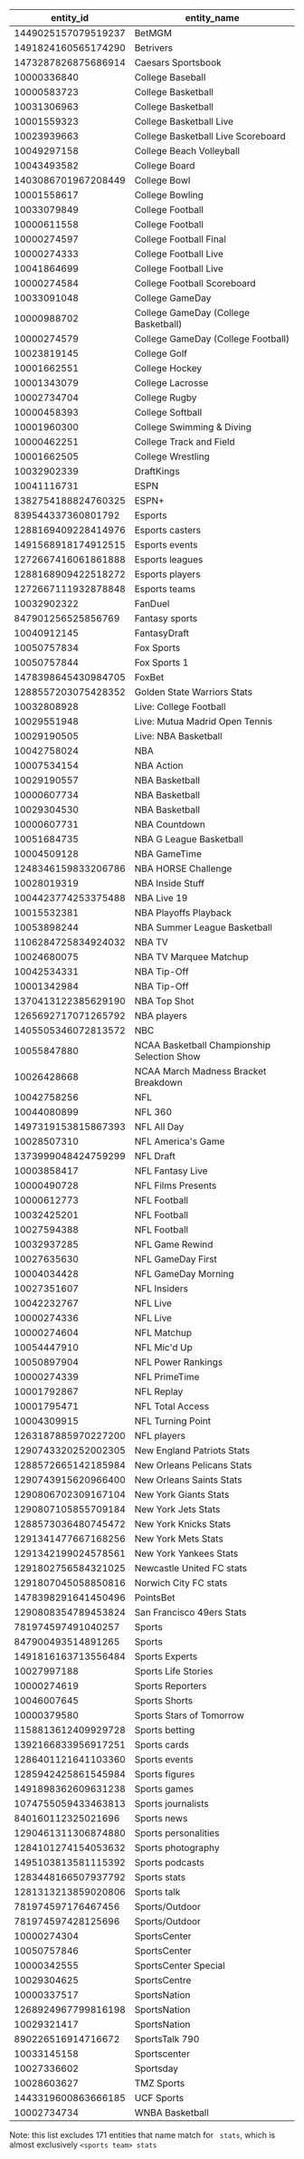 | entity_id           | entity_name                                 |
|---------------------|---------------------------------------------|
| 1449025157079519237 | BetMGM                                      |
| 1491824160565174290 | Betrivers                                   |
| 1473287826875686914 | Caesars Sportsbook                          |
| 10000336840         | College Baseball                            |
| 10000583723         | College Basketball                          |
| 10031306963         | College Basketball                          |
| 10001559323         | College Basketball Live                     |
| 10023939663         | College Basketball Live Scoreboard          |
| 10049297158         | College Beach Volleyball                    |
| 10043493582         | College Board                               |
| 1403086701967208449 | College Bowl                                |
| 10001558617         | College Bowling                             |
| 10033079849         | College Football                            |
| 10000611558         | College Football                            |
| 10000274597         | College Football Final                      |
| 10000274333         | College Football Live                       |
| 10041864699         | College Football Live                       |
| 10000274584         | College Football Scoreboard                 |
| 10033091048         | College GameDay                             |
| 10000988702         | College GameDay (College Basketball)        |
| 10000274579         | College GameDay (College Football)          |
| 10023819145         | College Golf                                |
| 10001662551         | College Hockey                              |
| 10001343079         | College Lacrosse                            |
| 10002734704         | College Rugby                               |
| 10000458393         | College Softball                            |
| 10001960300         | College Swimming & Diving                   |
| 10000462251         | College Track and Field                     |
| 10001662505         | College Wrestling                           |
| 10032902339         | DraftKings                                  |
| 10041116731         | ESPN                                        |
| 1382754188824760325 | ESPN+                                       |
| 839544337360801792  | Esports                                     |
| 1288169409228414976 | Esports casters                             |
| 1491568918174912515 | Esports events                              |
| 1272667416061861888 | Esports leagues                             |
| 1288168909422518272 | Esports players                             |
| 1272667111932878848 | Esports teams                               |
| 10032902322         | FanDuel                                     |
| 847901256525856769  | Fantasy sports                              |
| 10040912145         | FantasyDraft                                |
| 10050757834         | Fox Sports                                  |
| 10050757844         | Fox Sports 1                                |
| 1478398645430984705 | FoxBet                                      |
| 1288557203075428352 | Golden State Warriors Stats                 |
| 10032808928         | Live: College Football                      |
| 10029551948         | Live: Mutua Madrid Open Tennis              |
| 10029190505         | Live: NBA Basketball                        |
| 10042758024         | NBA                                         |
| 10007534154         | NBA Action                                  |
| 10029190557         | NBA Basketball                              |
| 10000607734         | NBA Basketball                              |
| 10029304530         | NBA Basketball                              |
| 10000607731         | NBA Countdown                               |
| 10051684735         | NBA G League Basketball                     |
| 10004509128         | NBA GameTime                                |
| 1248346159833206786 | NBA HORSE Challenge                         |
| 10028019319         | NBA Inside Stuff                            |
| 1004423774253375488 | NBA Live 19                                 |
| 10015532381         | NBA Playoffs Playback                       |
| 10053898244         | NBA Summer League Basketball                |
| 1106284725834924032 | NBA TV                                      |
| 10024680075         | NBA TV Marquee Matchup                      |
| 10042534331         | NBA Tip-Off                                 |
| 10001342984         | NBA Tip-Off                                 |
| 1370413122385629190 | NBA Top Shot                                |
| 1265692717071265792 | NBA players                                 |
| 1405505346072813572 | NBC                                         |
| 10055847880         | NCAA Basketball Championship Selection Show |
| 10026428668         | NCAA March Madness Bracket Breakdown        |
| 10042758256         | NFL                                         |
| 10044080899         | NFL 360                                     |
| 1497319153815867393 | NFL All Day                                 |
| 10028507310         | NFL America's Game                          |
| 1373999048424759299 | NFL Draft                                   |
| 10003858417         | NFL Fantasy Live                            |
| 10000490728         | NFL Films Presents                          |
| 10000612773         | NFL Football                                |
| 10032425201         | NFL Football                                |
| 10027594388         | NFL Football                                |
| 10032937285         | NFL Game Rewind                             |
| 10027635630         | NFL GameDay First                           |
| 10004034428         | NFL GameDay Morning                         |
| 10027351607         | NFL Insiders                                |
| 10042232767         | NFL Live                                    |
| 10000274336         | NFL Live                                    |
| 10000274604         | NFL Matchup                                 |
| 10054447910         | NFL Mic'd Up                                |
| 10050897904         | NFL Power Rankings                          |
| 10000274339         | NFL PrimeTime                               |
| 10001792867         | NFL Replay                                  |
| 10001795471         | NFL Total Access                            |
| 10004309915         | NFL Turning Point                           |
| 1263187885970227200 | NFL players                                 |
| 1290743320252002305 | New England Patriots Stats                  |
| 1288572665142185984 | New Orleans Pelicans Stats                  |
| 1290743915620966400 | New Orleans Saints Stats                    |
| 1290806702309167104 | New York Giants Stats                       |
| 1290807105855709184 | New York Jets Stats                         |
| 1288573036480745472 | New York Knicks Stats                       |
| 1291341477667168256 | New York Mets Stats                         |
| 1291342199024578561 | New York Yankees Stats                      |
| 1291802756584321025 | Newcastle United FC stats                   |
| 1291807045058850816 | Norwich City FC stats                       |
| 1478398291641450496 | PointsBet                                   |
| 1290808354789453824 | San Francisco 49ers Stats                   |
| 781974597491040257  | Sports                                      |
| 847900493514891265  | Sports                                      |
| 1491816163713556484 | Sports Experts                              |
| 10027997188         | Sports Life Stories                         |
| 10000274619         | Sports Reporters                            |
| 10046007645         | Sports Shorts                               |
| 10000379580         | Sports Stars of Tomorrow                    |
| 1158813612409929728 | Sports betting                              |
| 1392166833956917251 | Sports cards                                |
| 1286401121641103360 | Sports events                               |
| 1285942425861545984 | Sports figures                              |
| 1491898362609631238 | Sports games                                |
| 1074755059433463813 | Sports journalists                          |
| 840160112325021696  | Sports news                                 |
| 1290461311306874880 | Sports personalities                        |
| 1284101274154053632 | Sports photography                          |
| 1495103813581115392 | Sports podcasts                             |
| 1283448166507937792 | Sports stats                                |
| 1281313213859020806 | Sports talk                                 |
| 781974597176467456  | Sports/Outdoor                              |
| 781974597428125696  | Sports/Outdoor                              |
| 10000274304         | SportsCenter                                |
| 10050757846         | SportsCenter                                |
| 10000342555         | SportsCenter Special                        |
| 10029304625         | SportsCentre                                |
| 10000337517         | SportsNation                                |
| 1268924967799816198 | SportsNation                                |
| 10029321417         | SportsNation                                |
| 890226516914716672  | SportsTalk 790                              |
| 10033145158         | Sportscenter                                |
| 10027336602         | Sportsday                                   |
| 10028603627         | TMZ Sports                                  |
| 1443319600863666185 | UCF Sports                                  |
| 10002734734         | WNBA Basketball                             |

Note: this list excludes 171 entities that name match for ` stats`, which is almost exclusively `<sports team> stats`
